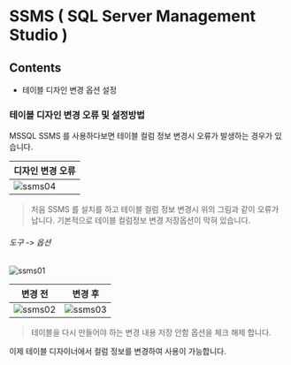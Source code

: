 # SSMS ( SQL Server Management Studio )

## Contents
- 테이블 디자인 변경 옵션 설정

### 테이블 디자인 변경 오류 및 설정방법

MSSQL SSMS 를 사용하다보면 테이블 컬럼 정보 변경시 오류가 발생하는 경우가 있습니다.

| 디자인 변경 오류 |
|:---|
| ![ssms04](https://user-images.githubusercontent.com/76234292/147950884-ea532b10-949b-4953-9e3f-30b8dbb52fd4.PNG) |

> 처음 SSMS 를 설치를 하고 테이블 컬럼 정보 변경시 위의 그림과 같이 오류가 납니다. 
> 기본적으로 테이블 컬럼정보 변경 저장옵션이 막혀 있습니다.
<h6> 도구 -> 옵션</h6>

![ssms01](https://user-images.githubusercontent.com/76234292/147950924-f90b7a63-932a-4772-8a37-5ebea19a32c9.png)

| 변경 전 | 변경 후 |
|:--------:|:------:|
| ![ssms02](https://user-images.githubusercontent.com/76234292/147950931-c30c58fd-4ba3-4cfe-b840-ebdd2fd747c6.PNG) | ![ssms03](https://user-images.githubusercontent.com/76234292/147950952-d3d78d86-00bb-429f-8130-be63c6ce8472.PNG) | 


> 테이블을 다시 만들어야 하는 변경 내용 저장 안함 옵션을 체크 해제 합니다.

이제 테이블 디자이너에서 컬럼 정보를 변경하여 사용이 가능합니다.





